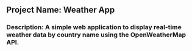 ## Project Name: Weather App
### Description: A simple web application to display real-time weather data by country name using the OpenWeatherMap API.
